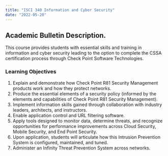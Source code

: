 ```yaml
---
title: "ISCI 340 Information and Cyber Security"
date: "2022-05-20"
---
```


## Academic Bulletin Description.
This course provides students with essential skills and training in information and cyber security leading to the option to complete the CSSA certification process through Check Point Software Technologies.

### Learning Objectives
1.	Explain and demonstrate how Check Point R81 Security Management products work and how they protect networks.
2.	Produce the essential elements of a security policy (informed by the elements and capabilities of Check Point R81 Security Management).
3.	Implement information skills gained through collaboration with industry leaders, architects, and instructors.
4.	Enable application control and URL filtering software.
5.	Apply tools designed to monitor data, determine threats, and recognize opportunities for performance improvements across Cloud Security, Mobile Security, and End Point Security.
6.	Upon application, students will articulate how this Intrusion Prevention System is configured, maintained, and tuned.
7.	Administer an Infinity Threat Prevention System across networks.

